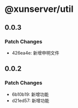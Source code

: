 # @xunserver/util

## 0.0.3

### Patch Changes

- 426ea4e: 新增申明文件

## 0.0.2

### Patch Changes

- 6b10b19: 新增功能
- d21ed57: 新增功能
